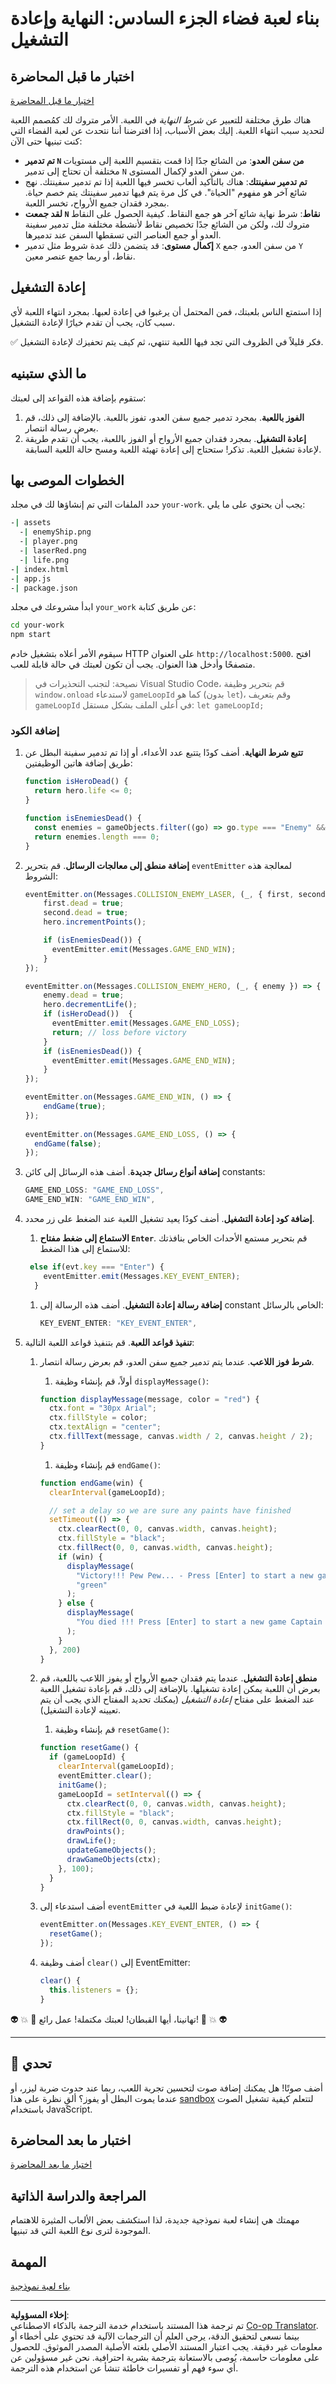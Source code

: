<!--
CO_OP_TRANSLATOR_METADATA:
{
  "original_hash": "05be6c37791668e3719c4fba94566367",
  "translation_date": "2025-08-28T15:03:26+00:00",
  "source_file": "6-space-game/6-end-condition/README.md",
  "language_code": "ar"
}
-->
# بناء لعبة فضاء الجزء السادس: النهاية وإعادة التشغيل

## اختبار ما قبل المحاضرة

[اختبار ما قبل المحاضرة](https://ff-quizzes.netlify.app/web/quiz/39)

هناك طرق مختلفة للتعبير عن *شرط النهاية* في اللعبة. الأمر متروك لك كمُصمم اللعبة لتحديد سبب انتهاء اللعبة. إليك بعض الأسباب، إذا افترضنا أننا نتحدث عن لعبة الفضاء التي كنت تبنيها حتى الآن:

- **تم تدمير `N` من سفن العدو**: من الشائع جدًا إذا قمت بتقسيم اللعبة إلى مستويات مختلفة أن تحتاج إلى تدمير `N` من سفن العدو لإكمال المستوى.
- **تم تدمير سفينتك**: هناك بالتأكيد ألعاب تخسر فيها اللعبة إذا تم تدمير سفينتك. نهج شائع آخر هو مفهوم "الحياة". في كل مرة يتم فيها تدمير سفينتك يتم خصم حياة. بمجرد فقدان جميع الأرواح، تخسر اللعبة.
- **لقد جمعت `N` نقاط**: شرط نهاية شائع آخر هو جمع النقاط. كيفية الحصول على النقاط متروك لك، ولكن من الشائع جدًا تخصيص نقاط لأنشطة مختلفة مثل تدمير سفينة العدو أو جمع العناصر التي تسقطها السفن عند تدميرها.
- **إكمال مستوى**: قد يتضمن ذلك عدة شروط مثل تدمير `X` من سفن العدو، جمع `Y` نقاط، أو ربما جمع عنصر معين.

## إعادة التشغيل

إذا استمتع الناس بلعبتك، فمن المحتمل أن يرغبوا في إعادة لعبها. بمجرد انتهاء اللعبة لأي سبب كان، يجب أن تقدم خيارًا لإعادة التشغيل.

✅ فكر قليلاً في الظروف التي تجد فيها اللعبة تنتهي، ثم كيف يتم تحفيزك لإعادة التشغيل.

## ما الذي ستبنيه

ستقوم بإضافة هذه القواعد إلى لعبتك:

1. **الفوز باللعبة**. بمجرد تدمير جميع سفن العدو، تفوز باللعبة. بالإضافة إلى ذلك، قم بعرض رسالة انتصار.
1. **إعادة التشغيل**. بمجرد فقدان جميع الأرواح أو الفوز باللعبة، يجب أن تقدم طريقة لإعادة تشغيل اللعبة. تذكر! ستحتاج إلى إعادة تهيئة اللعبة ومسح حالة اللعبة السابقة.

## الخطوات الموصى بها

حدد الملفات التي تم إنشاؤها لك في مجلد `your-work`. يجب أن يحتوي على ما يلي:

```bash
-| assets
  -| enemyShip.png
  -| player.png
  -| laserRed.png
  -| life.png
-| index.html
-| app.js
-| package.json
```

ابدأ مشروعك في مجلد `your_work` عن طريق كتابة:

```bash
cd your-work
npm start
```

سيقوم الأمر أعلاه بتشغيل خادم HTTP على العنوان `http://localhost:5000`. افتح متصفحًا وأدخل هذا العنوان. يجب أن تكون لعبتك في حالة قابلة للعب.

> نصيحة: لتجنب التحذيرات في Visual Studio Code، قم بتحرير وظيفة `window.onload` لاستدعاء `gameLoopId` كما هو (بدون `let`)، وقم بتعريف `gameLoopId` في أعلى الملف بشكل مستقل: `let gameLoopId;`

### إضافة الكود

1. **تتبع شرط النهاية**. أضف كودًا يتتبع عدد الأعداء، أو إذا تم تدمير سفينة البطل عن طريق إضافة هاتين الوظيفتين:

    ```javascript
    function isHeroDead() {
      return hero.life <= 0;
    }

    function isEnemiesDead() {
      const enemies = gameObjects.filter((go) => go.type === "Enemy" && !go.dead);
      return enemies.length === 0;
    }
    ```

1. **إضافة منطق إلى معالجات الرسائل**. قم بتحرير `eventEmitter` لمعالجة هذه الشروط:

    ```javascript
    eventEmitter.on(Messages.COLLISION_ENEMY_LASER, (_, { first, second }) => {
        first.dead = true;
        second.dead = true;
        hero.incrementPoints();

        if (isEnemiesDead()) {
          eventEmitter.emit(Messages.GAME_END_WIN);
        }
    });

    eventEmitter.on(Messages.COLLISION_ENEMY_HERO, (_, { enemy }) => {
        enemy.dead = true;
        hero.decrementLife();
        if (isHeroDead())  {
          eventEmitter.emit(Messages.GAME_END_LOSS);
          return; // loss before victory
        }
        if (isEnemiesDead()) {
          eventEmitter.emit(Messages.GAME_END_WIN);
        }
    });
    
    eventEmitter.on(Messages.GAME_END_WIN, () => {
        endGame(true);
    });
      
    eventEmitter.on(Messages.GAME_END_LOSS, () => {
      endGame(false);
    });
    ```

1. **إضافة أنواع رسائل جديدة**. أضف هذه الرسائل إلى كائن constants:

    ```javascript
    GAME_END_LOSS: "GAME_END_LOSS",
    GAME_END_WIN: "GAME_END_WIN",
    ```

2. **إضافة كود إعادة التشغيل**. أضف كودًا يعيد تشغيل اللعبة عند الضغط على زر محدد.

   1. **الاستماع إلى ضغط مفتاح `Enter`**. قم بتحرير مستمع الأحداث الخاص بنافذتك للاستماع إلى هذا الضغط:

    ```javascript
     else if(evt.key === "Enter") {
        eventEmitter.emit(Messages.KEY_EVENT_ENTER);
      }
    ```

   1. **إضافة رسالة إعادة التشغيل**. أضف هذه الرسالة إلى constant الخاص بالرسائل:

        ```javascript
        KEY_EVENT_ENTER: "KEY_EVENT_ENTER",
        ```

1. **تنفيذ قواعد اللعبة**. قم بتنفيذ قواعد اللعبة التالية:

   1. **شرط فوز اللاعب**. عندما يتم تدمير جميع سفن العدو، قم بعرض رسالة انتصار.

      1. أولاً، قم بإنشاء وظيفة `displayMessage()`:

        ```javascript
        function displayMessage(message, color = "red") {
          ctx.font = "30px Arial";
          ctx.fillStyle = color;
          ctx.textAlign = "center";
          ctx.fillText(message, canvas.width / 2, canvas.height / 2);
        }
        ```

      1. قم بإنشاء وظيفة `endGame()`:

        ```javascript
        function endGame(win) {
          clearInterval(gameLoopId);
        
          // set a delay so we are sure any paints have finished
          setTimeout(() => {
            ctx.clearRect(0, 0, canvas.width, canvas.height);
            ctx.fillStyle = "black";
            ctx.fillRect(0, 0, canvas.width, canvas.height);
            if (win) {
              displayMessage(
                "Victory!!! Pew Pew... - Press [Enter] to start a new game Captain Pew Pew",
                "green"
              );
            } else {
              displayMessage(
                "You died !!! Press [Enter] to start a new game Captain Pew Pew"
              );
            }
          }, 200)  
        }
        ```

   1. **منطق إعادة التشغيل**. عندما يتم فقدان جميع الأرواح أو يفوز اللاعب باللعبة، قم بعرض أن اللعبة يمكن إعادة تشغيلها. بالإضافة إلى ذلك، قم بإعادة تشغيل اللعبة عند الضغط على مفتاح *إعادة التشغيل* (يمكنك تحديد المفتاح الذي يجب أن يتم تعيينه لإعادة التشغيل).

      1. قم بإنشاء وظيفة `resetGame()`:

        ```javascript
        function resetGame() {
          if (gameLoopId) {
            clearInterval(gameLoopId);
            eventEmitter.clear();
            initGame();
            gameLoopId = setInterval(() => {
              ctx.clearRect(0, 0, canvas.width, canvas.height);
              ctx.fillStyle = "black";
              ctx.fillRect(0, 0, canvas.width, canvas.height);
              drawPoints();
              drawLife();
              updateGameObjects();
              drawGameObjects(ctx);
            }, 100);
          }
        }
        ```

     1. أضف استدعاء إلى `eventEmitter` لإعادة ضبط اللعبة في `initGame()`:

        ```javascript
        eventEmitter.on(Messages.KEY_EVENT_ENTER, () => {
          resetGame();
        });
        ```

     1. أضف وظيفة `clear()` إلى EventEmitter:

        ```javascript
        clear() {
          this.listeners = {};
        }
        ```

👽 💥 🚀 تهانينا، أيها القبطان! لعبتك مكتملة! عمل رائع! 🚀 💥 👽

---

## 🚀 تحدي

أضف صوتًا! هل يمكنك إضافة صوت لتحسين تجربة اللعب، ربما عند حدوث ضربة ليزر، أو عندما يموت البطل أو يفوز؟ ألقِ نظرة على هذا [sandbox](https://www.w3schools.com/jsref/tryit.asp?filename=tryjsref_audio_play) لتتعلم كيفية تشغيل الصوت باستخدام JavaScript.

## اختبار ما بعد المحاضرة

[اختبار ما بعد المحاضرة](https://ff-quizzes.netlify.app/web/quiz/40)

## المراجعة والدراسة الذاتية

مهمتك هي إنشاء لعبة نموذجية جديدة، لذا استكشف بعض الألعاب المثيرة للاهتمام الموجودة لترى نوع اللعبة التي قد تبنيها.

## المهمة

[بناء لعبة نموذجية](assignment.md)

---

**إخلاء المسؤولية**:  
تم ترجمة هذا المستند باستخدام خدمة الترجمة بالذكاء الاصطناعي [Co-op Translator](https://github.com/Azure/co-op-translator). بينما نسعى لتحقيق الدقة، يرجى العلم أن الترجمات الآلية قد تحتوي على أخطاء أو معلومات غير دقيقة. يجب اعتبار المستند الأصلي بلغته الأصلية المصدر الموثوق. للحصول على معلومات حاسمة، يُوصى بالاستعانة بترجمة بشرية احترافية. نحن غير مسؤولين عن أي سوء فهم أو تفسيرات خاطئة تنشأ عن استخدام هذه الترجمة.